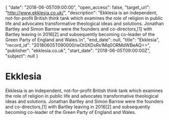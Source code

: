 {
  "date": "2018-06-05T09:00:00", 
  "open_access": false, 
  "target_url": "http://www.ekklesia.co.uk/", 
  "description": "Ekklesia is an independent, not-for-profit British think tank which examines the role of religion in public life and advocates transformative theological ideas and solutions. Jonathan Bartley and Simon Barrow were the founders and co-directors,[1] with Bartley leaving in 2016[2] and subsequently becoming co-leader of the Green Party of England and Wales.\n", 
  "end_date": null, 
  "title": "Ekklesia", 
  "record_id": "20180605T090000/wOt0XDsRs1Mq0ORMdWBeAQ==", 
  "publisher": "ekklesia.co.uk", 
  "start_date": "2018-06-05T09:00:00Z", 
  "subject": null
}

# Ekklesia

Ekklesia is an independent, not-for-profit British think tank which examines the role of religion in public life and advocates transformative theological ideas and solutions. Jonathan Bartley and Simon Barrow were the founders and co-directors,[1] with Bartley leaving in 2016[2] and subsequently becoming co-leader of the Green Party of England and Wales.

